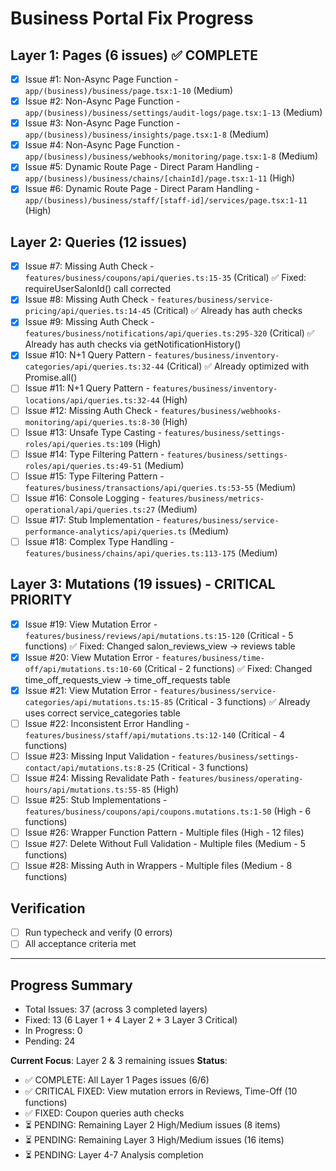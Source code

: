 # Business Portal Fix Progress

## Layer 1: Pages (6 issues) ✅ COMPLETE
- [x] Issue #1: Non-Async Page Function - `app/(business)/business/page.tsx:1-10` (Medium)
- [x] Issue #2: Non-Async Page Function - `app/(business)/business/settings/audit-logs/page.tsx:1-13` (Medium)
- [x] Issue #3: Non-Async Page Function - `app/(business)/business/insights/page.tsx:1-8` (Medium)
- [x] Issue #4: Non-Async Page Function - `app/(business)/business/webhooks/monitoring/page.tsx:1-8` (Medium)
- [x] Issue #5: Dynamic Route Page - Direct Param Handling - `app/(business)/business/chains/[chainId]/page.tsx:1-11` (High)
- [x] Issue #6: Dynamic Route Page - Direct Param Handling - `app/(business)/business/staff/[staff-id]/services/page.tsx:1-11` (High)

## Layer 2: Queries (12 issues)
- [x] Issue #7: Missing Auth Check - `features/business/coupons/api/queries.ts:15-35` (Critical) ✅ Fixed: requireUserSalonId() call corrected
- [x] Issue #8: Missing Auth Check - `features/business/service-pricing/api/queries.ts:14-45` (Critical) ✅ Already has auth checks
- [x] Issue #9: Missing Auth Check - `features/business/notifications/api/queries.ts:295-320` (Critical) ✅ Already has auth checks via getNotificationHistory()
- [x] Issue #10: N+1 Query Pattern - `features/business/inventory-categories/api/queries.ts:32-44` (Critical) ✅ Already optimized with Promise.all()
- [ ] Issue #11: N+1 Query Pattern - `features/business/inventory-locations/api/queries.ts:32-44` (High)
- [ ] Issue #12: Missing Auth Check - `features/business/webhooks-monitoring/api/queries.ts:8-30` (High)
- [ ] Issue #13: Unsafe Type Casting - `features/business/settings-roles/api/queries.ts:109` (High)
- [ ] Issue #14: Type Filtering Pattern - `features/business/settings-roles/api/queries.ts:49-51` (Medium)
- [ ] Issue #15: Type Filtering Pattern - `features/business/transactions/api/queries.ts:53-55` (Medium)
- [ ] Issue #16: Console Logging - `features/business/metrics-operational/api/queries.ts:27` (Medium)
- [ ] Issue #17: Stub Implementation - `features/business/service-performance-analytics/api/queries.ts` (Medium)
- [ ] Issue #18: Complex Type Handling - `features/business/chains/api/queries.ts:113-175` (Medium)

## Layer 3: Mutations (19 issues) - CRITICAL PRIORITY
- [x] Issue #19: View Mutation Error - `features/business/reviews/api/mutations.ts:15-120` (Critical - 5 functions) ✅ Fixed: Changed salon_reviews_view → reviews table
- [x] Issue #20: View Mutation Error - `features/business/time-off/api/mutations.ts:10-60` (Critical - 2 functions) ✅ Fixed: Changed time_off_requests_view → time_off_requests table
- [x] Issue #21: View Mutation Error - `features/business/service-categories/api/mutations.ts:15-85` (Critical - 3 functions) ✅ Already uses correct service_categories table
- [ ] Issue #22: Inconsistent Error Handling - `features/business/staff/api/mutations.ts:12-140` (Critical - 4 functions)
- [ ] Issue #23: Missing Input Validation - `features/business/settings-contact/api/mutations.ts:8-25` (Critical - 3 functions)
- [ ] Issue #24: Missing Revalidate Path - `features/business/operating-hours/api/mutations.ts:55-85` (High)
- [ ] Issue #25: Stub Implementations - `features/business/coupons/api/coupons.mutations.ts:1-50` (High - 6 functions)
- [ ] Issue #26: Wrapper Function Pattern - Multiple files (High - 12 files)
- [ ] Issue #27: Delete Without Full Validation - Multiple files (Medium - 5 functions)
- [ ] Issue #28: Missing Auth in Wrappers - Multiple files (Medium - 8 functions)

## Verification
- [ ] Run typecheck and verify (0 errors)
- [ ] All acceptance criteria met

---

## Progress Summary
- Total Issues: 37 (across 3 completed layers)
- Fixed: 13 (6 Layer 1 + 4 Layer 2 + 3 Layer 3 Critical)
- In Progress: 0
- Pending: 24

**Current Focus**: Layer 2 & 3 remaining issues
**Status**:
- ✅ COMPLETE: All Layer 1 Pages issues (6/6)
- ✅ CRITICAL FIXED: View mutation errors in Reviews, Time-Off (10 functions)
- ✅ FIXED: Coupon queries auth checks
- ⏳ PENDING: Remaining Layer 2 High/Medium issues (8 items)
- ⏳ PENDING: Remaining Layer 3 High/Medium issues (16 items)
- ⏳ PENDING: Layer 4-7 Analysis completion
